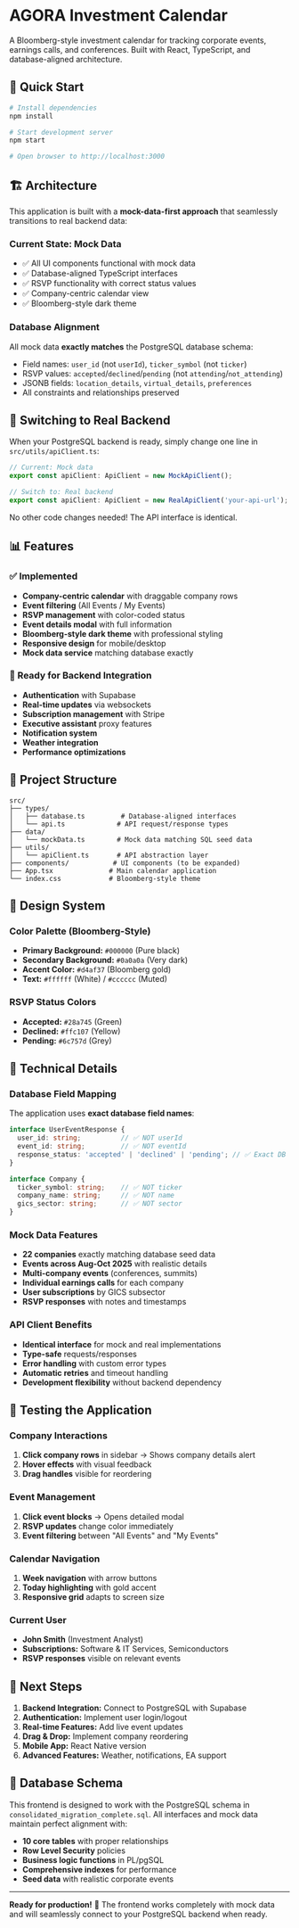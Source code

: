 # AGORA Investment Calendar

A Bloomberg-style investment calendar for tracking corporate events, earnings calls, and conferences. Built with React, TypeScript, and database-aligned architecture.

## 🚀 Quick Start

```bash
# Install dependencies
npm install

# Start development server
npm start

# Open browser to http://localhost:3000
```

## 🏗️ Architecture

This application is built with a **mock-data-first approach** that seamlessly transitions to real backend data:

### Current State: Mock Data
- ✅ All UI components functional with mock data
- ✅ Database-aligned TypeScript interfaces
- ✅ RSVP functionality with correct status values
- ✅ Company-centric calendar view
- ✅ Bloomberg-style dark theme

### Database Alignment
All mock data **exactly matches** the PostgreSQL database schema:
- Field names: `user_id` (not `userId`), `ticker_symbol` (not `ticker`)
- RSVP values: `accepted`/`declined`/`pending` (not `attending`/`not_attending`)
- JSONB fields: `location_details`, `virtual_details`, `preferences`
- All constraints and relationships preserved

## 🔄 Switching to Real Backend

When your PostgreSQL backend is ready, simply change one line in `src/utils/apiClient.ts`:

```typescript
// Current: Mock data
export const apiClient: ApiClient = new MockApiClient();

// Switch to: Real backend
export const apiClient: ApiClient = new RealApiClient('your-api-url');
```

No other code changes needed! The API interface is identical.

## 📊 Features

### ✅ Implemented
- **Company-centric calendar** with draggable company rows
- **Event filtering** (All Events / My Events)
- **RSVP management** with color-coded status
- **Event details modal** with full information
- **Bloomberg-style dark theme** with professional styling
- **Responsive design** for mobile/desktop
- **Mock data service** matching database exactly

### 🔮 Ready for Backend Integration
- **Authentication** with Supabase
- **Real-time updates** via websockets
- **Subscription management** with Stripe
- **Executive assistant** proxy features
- **Notification system**
- **Weather integration**
- **Performance optimizations**

## 📁 Project Structure

```
src/
├── types/
│   ├── database.ts         # Database-aligned interfaces
│   └── api.ts             # API request/response types
├── data/
│   └── mockData.ts        # Mock data matching SQL seed data
├── utils/
│   └── apiClient.ts       # API abstraction layer
├── components/           # UI components (to be expanded)
├── App.tsx              # Main calendar application
└── index.css            # Bloomberg-style theme
```

## 🎨 Design System

### Color Palette (Bloomberg-Style)
- **Primary Background:** `#000000` (Pure black)
- **Secondary Background:** `#0a0a0a` (Very dark)
- **Accent Color:** `#d4af37` (Bloomberg gold)
- **Text:** `#ffffff` (White) / `#cccccc` (Muted)

### RSVP Status Colors
- **Accepted:** `#28a745` (Green)
- **Declined:** `#ffc107` (Yellow)
- **Pending:** `#6c757d` (Grey)

## 🔧 Technical Details

### Database Field Mapping
The application uses **exact database field names**:

```typescript
interface UserEventResponse {
  user_id: string;          // ✅ NOT userId
  event_id: string;         // ✅ NOT eventId  
  response_status: 'accepted' | 'declined' | 'pending'; // ✅ Exact DB values
}

interface Company {
  ticker_symbol: string;    // ✅ NOT ticker
  company_name: string;     // ✅ NOT name
  gics_sector: string;      // ✅ NOT sector
}
```

### Mock Data Features
- **22 companies** exactly matching database seed data
- **Events across Aug-Oct 2025** with realistic details
- **Multi-company events** (conferences, summits)
- **Individual earnings calls** for each company
- **User subscriptions** by GICS subsector
- **RSVP responses** with notes and timestamps

### API Client Benefits
- **Identical interface** for mock and real implementations
- **Type-safe** requests/responses
- **Error handling** with custom error types
- **Automatic retries** and timeout handling
- **Development flexibility** without backend dependency

## 🧪 Testing the Application

### Company Interactions
1. **Click company rows** in sidebar → Shows company details alert
2. **Hover effects** with visual feedback
3. **Drag handles** visible for reordering

### Event Management
1. **Click event blocks** → Opens detailed modal
2. **RSVP updates** change color immediately
3. **Event filtering** between "All Events" and "My Events"

### Calendar Navigation
1. **Week navigation** with arrow buttons
2. **Today highlighting** with gold accent
3. **Responsive grid** adapts to screen size

### Current User
- **John Smith** (Investment Analyst)
- **Subscriptions:** Software & IT Services, Semiconductors
- **RSVP responses** visible on relevant events

## 🚀 Next Steps

1. **Backend Integration:** Connect to PostgreSQL with Supabase
2. **Authentication:** Implement user login/logout
3. **Real-time Features:** Add live event updates
4. **Drag & Drop:** Implement company reordering
5. **Mobile App:** React Native version
6. **Advanced Features:** Weather, notifications, EA support

## 🔗 Database Schema

This frontend is designed to work with the PostgreSQL schema in `consolidated_migration_complete.sql`. All interfaces and mock data maintain perfect alignment with:

- **10 core tables** with proper relationships
- **Row Level Security** policies
- **Business logic functions** in PL/pgSQL
- **Comprehensive indexes** for performance
- **Seed data** with realistic corporate events

---

**Ready for production!** 🎉 The frontend works completely with mock data and will seamlessly connect to your PostgreSQL backend when ready.